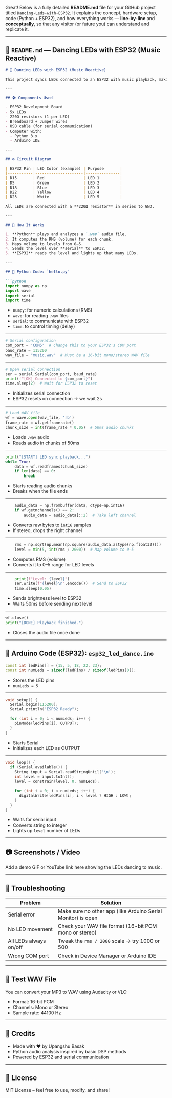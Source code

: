 Great! Below is a fully detailed **README.md** file for your GitHub project titled `Dancing-Leds-with-ESP32`. It explains the concept, hardware setup, code (Python + ESP32), and how everything works — **line-by-line** and **conceptually**, so that any visitor (or future you) can understand and replicate it.

---

## 📂 `README.md` — Dancing LEDs with ESP32 (Music Reactive)

````markdown
# 🎵 Dancing LEDs with ESP32 (Music Reactive)

This project syncs LEDs connected to an ESP32 with music playback, making them "dance" in real time based on the volume level of a WAV audio file. The audio is analyzed using Python, and the LED brightness levels are transmitted to the ESP32 via serial communication.

---

## 🛠️ Components Used

- ESP32 Development Board
- 5x LEDs
- 220Ω resistors (1 per LED)
- Breadboard + Jumper wires
- USB cable (for serial communication)
- Computer with:
  - Python 3.x
  - Arduino IDE

---

## ⚙️ Circuit Diagram

| ESP32 Pin | LED Color (example) | Purpose       |
|-----------|---------------------|---------------|
| D15       | Red                 | LED 1         |
| D5        | Green               | LED 2         |
| D18       | Blue                | LED 3         |
| D22       | Yellow              | LED 4         |
| D23       | White               | LED 5         |

All LEDs are connected with a **220Ω resistor** in series to GND.

---

## 🧠 How It Works

1. **Python** plays and analyzes a `.wav` audio file.
2. It computes the RMS (volume) for each chunk.
3. Maps volume to levels from 0–5.
4. Sends the level over **serial** to ESP32.
5. **ESP32** reads the level and lights up that many LEDs.

---

## 🐍 Python Code: `hello.py`

```python
import numpy as np
import wave
import serial
import time
````

* `numpy`: for numeric calculations (RMS)
* `wave`: for reading `.wav` files
* `serial`: to communicate with ESP32
* `time`: to control timing (delay)

---

```python
# Serial configuration
com_port = 'COM5'  # Change this to your ESP32's COM port
baud_rate = 115200
wav_file = "music.wav"  # Must be a 16-bit mono/stereo WAV file
```

---

```python
# Open serial connection
ser = serial.Serial(com_port, baud_rate)
print(f"[OK] Connected to {com_port}")
time.sleep(2)  # Wait for ESP32 to reset
```

* Initializes serial connection
* ESP32 resets on connection → we wait 2s

---

```python
# Load WAV file
wf = wave.open(wav_file, 'rb')
frame_rate = wf.getframerate()
chunk_size = int(frame_rate * 0.05)  # 50ms audio chunks
```

* Loads `.wav` audio
* Reads audio in chunks of 50ms

---

```python
print("[START] LED sync playback...")
while True:
    data = wf.readframes(chunk_size)
    if len(data) == 0:
        break
```

* Starts reading audio chunks
* Breaks when the file ends

---

```python
    audio_data = np.frombuffer(data, dtype=np.int16)
    if wf.getnchannels() == 2:
        audio_data = audio_data[::2]  # Take left channel
```

* Converts raw bytes to `int16` samples
* If stereo, drops the right channel

---

```python
    rms = np.sqrt(np.mean(np.square(audio_data.astype(np.float32))))
    level = min(5, int(rms / 2000))  # Map volume to 0–5
```

* Computes RMS (volume)
* Converts it to 0–5 range for LED levels

---

```python
    print(f"Level: {level}")
    ser.write(f"{level}\n".encode())  # Send to ESP32
    time.sleep(0.05)
```

* Sends brightness level to ESP32
* Waits 50ms before sending next level

---

```python
wf.close()
print("[DONE] Playback finished.")
```

* Closes the audio file once done

---

## 🤖 Arduino Code (ESP32): `esp32_led_dance.ino`

```cpp
const int ledPins[] = {15, 5, 18, 22, 23};
const int numLeds = sizeof(ledPins) / sizeof(ledPins[0]);
```

* Stores the LED pins
* `numLeds = 5`

---

```cpp
void setup() {
  Serial.begin(115200);
  Serial.println("ESP32 Ready");

  for (int i = 0; i < numLeds; i++) {
    pinMode(ledPins[i], OUTPUT);
  }
}
```

* Starts Serial
* Initializes each LED as OUTPUT

---

```cpp
void loop() {
  if (Serial.available()) {
    String input = Serial.readStringUntil('\n');
    int level = input.toInt();
    level = constrain(level, 0, numLeds);

    for (int i = 0; i < numLeds; i++) {
      digitalWrite(ledPins[i], i < level ? HIGH : LOW);
    }
  }
}
```

* Waits for serial input
* Converts string to integer
* Lights up `level` number of LEDs

---

## 📷 Screenshots / Video

Add a demo GIF or YouTube link here showing the LEDs dancing to music.

---

## 🔧 Troubleshooting

| Problem                | Solution                                                     |
| ---------------------- | ------------------------------------------------------------ |
| Serial error           | Make sure no other app (like Arduino Serial Monitor) is open |
| No LED movement        | Check your WAV file format (16-bit PCM mono or stereo)       |
| All LEDs always on/off | Tweak the `rms / 2000` scale → try 1000 or 500               |
| Wrong COM port         | Check in Device Manager or Arduino IDE                       |

---

## 🧪 Test WAV File

You can convert your MP3 to WAV using Audacity or VLC:

* Format: 16-bit PCM
* Channels: Mono or Stereo
* Sample rate: 44100 Hz

---

## 🙏 Credits

* Made with ❤️ by Upangshu Basak
* Python audio analysis inspired by basic DSP methods
* Powered by ESP32 and serial communication

---

## 📄 License

MIT License – feel free to use, modify, and share!

```
